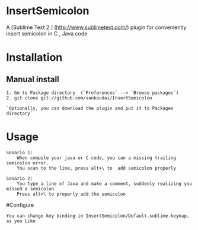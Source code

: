 # InsertSemicolon

A [Sublime Text 2 ] (http://www.sublimetext.com/) plugin for conveniently insert semicolon in C , Java code


# Installation

## Manual install
	1. Go to Package directory  (`Preferences` --> `Browse packages`)
	2. git clone git://github.com/sankoudai/InsertSemicolon

	`Optionally, you can download the plugin and put it to Packages directory`



# Usage
	
	Senario 1: 
		When compile your java or C code, you can a missing trailing semicolon error.
		You scan to the line, press alt+\ to  add semicolon properly
	
	Senario 2:
		You type a line of Java and make a comment, suddenly realizing you missed a semicolon
		Press alt+\ to properly add the semicolon


#Configure

	You can change key binding in InsertSemicolon/Default.sublime-keymap, as you Like
